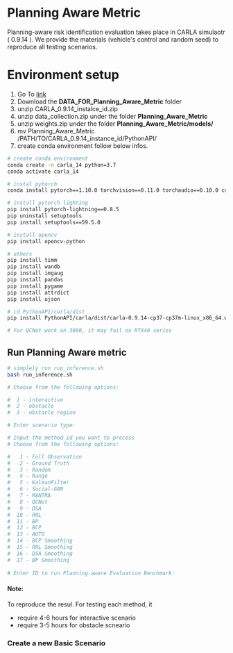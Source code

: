 # Planning Aware Metric

Planning-aware risk identification evaluation takes place in CARLA simulaotr ( 0.9.14 ). We provide the materials (vehicle's control and random seed) to reproduce all testing scenarios.

# Environment setup

1. Go To [link](https://nycu1-my.sharepoint.com/:f:/g/personal/ychen_m365_nycu_edu_tw/EviA5ovlh6hPo_ZXEPQjxAQB2R3vNubk3HM1u4ib1VdPFA?e=WHEWdm)
2. Download the **DATA_FOR_Planning_Aware_Metric** folder 
3. unzip CARLA_0.9.14_instalce_id.zip
4. unzip data_collection.zip under the folder **Planning_Aware_Metric**
5. unzip weights.zip under the folder **Planning_Aware_Metric/models/**
6. mv Planning_Aware_Metric /PATH/TO/CARLA_0.9.14_instance_id/PythonAPI/
7. create conda environment follow below infos.

```bash
# create conda environment 
conda create -n carla_14 python=3.7
conda activate carla_14

# instal pytorch 
conda install pytorch==1.10.0 torchvision==0.11.0 torchaudio==0.10.0 cudatoolkit=11.3 -c pytorch -c conda-forge

# install pytorch lighting 
pip install pytorch-lightning==0.8.5
pip uninstall setuptools
pip install setuptools==59.5.0

# install opencv
pip install opencv-python

# others
pip install timm
pip install wandb
pip install imgaug
pip install pandas
pip install pygame
pip install attrdict
pip install ujson

# cd PythonAPI/carla/dist
pip install PythonAPI/carla/dist/carla-0.9.14-cp37-cp37m-linux_x86_64.whl

# For QCNet work on 3090, it may fail on RTX40 series 

```
## Run Planning Aware metric

```bash
# simplely run run_inference.sh
bash run_inference.sh

# Choose from the following options:

#  1 - interactive
#  2 - obstacle
#  3 - obstacle region

# Enter scenario type: 

# Input the method id you want to process
# Choose from the following options:

#   1 - Full Observation
#   2 - Ground Truth
#   3 - Random
#   4 - Range
#   5 - KalmanFilter
#   6 - Social-GAN
#   7 - MANTRA
#   8 - QCNet
#   9 - DSA
#  10 - RRL
#  11 - BP
#  12 - BCP
#  13 - AUTO
#  14 - BCP Smoothing
#  15 - RRL Smoothing
#  16 - DSA Smoothing
#  17 - BP Smoothing
 
# Enter ID to run Planning-aware Evaluation Benchmark: 


```
#### Note:
To reproduce the resul.
For testing each method, it 
- require 4-6 hours for interactive scenario
- require 3-5 hours for obstacle scneario
 
### Create a new Basic Scenario
